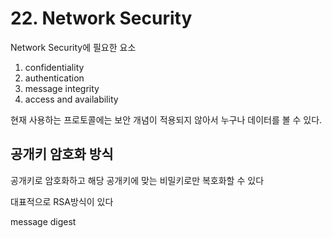 # 22. Network Security

Network Security에 필요한 요소

1. confidentiality
2. authentication
3. message integrity
4. access and availability

현재 사용하는 프로토콜에는 보안 개념이 적용되지 않아서 누구나 데이터를 볼 수 있다.

## 공개키 암호화 방식

공개키로 암호화하고 해당 공개키에 맞는 비밀키로만 복호화할 수 있다

대표적으로 RSA방식이 있다

message digest
